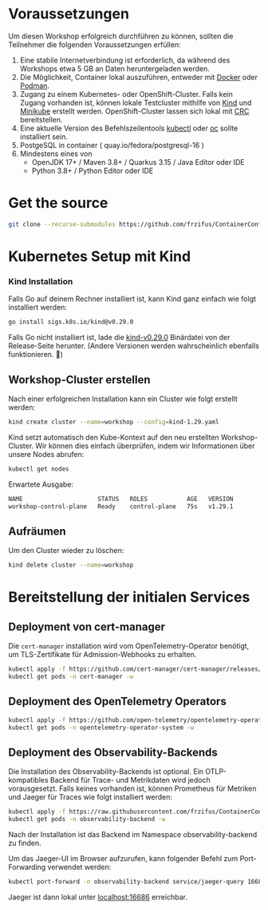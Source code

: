 # Voraussetzungen

Um diesen Workshop erfolgreich durchführen zu können, sollten die Teilnehmer die folgenden Voraussetzungen erfüllen:

1. Eine stabile Internetverbindung ist erforderlich, da während des Workshops etwa 5 GB an Daten heruntergeladen werden.
1. Die Möglichkeit, Container lokal auszuführen, entweder mit [Docker](https://docs.docker.com/engine/install/) oder [Podman](https://podman.io/docs/installation).
1. Zugang zu einem Kubernetes- oder OpenShift-Cluster. Falls kein Zugang vorhanden ist, können lokale Testcluster mithilfe von [Kind](https://kind.sigs.k8s.io/docs/user/quick-start/) und [Minikube](https://minikube.sigs.k8s.io/docs/start/) erstellt werden. OpenShift-Cluster lassen sich lokal mit [CRC](https://crc.dev/crc/getting_started/getting_started/installing/) bereitstellen.
1. Eine aktuelle Version des Befehlszeilentools [kubectl](https://kubernetes.io/docs/tasks/tools/) oder [oc](https://docs.openshift.com/container-platform/4.16/cli_reference/openshift_cli/getting-started-cli.html) sollte installiert sein.
1. PostgeSQL in container ( quay.io/fedora/postgresql-16 )
1. Mindestens eines von
   * OpenJDK 17+ / Maven 3.8+ / Quarkus 3.15 / Java Editor oder IDE
   * Python 3.8+ / Python Editor oder IDE

# Get the source

```bash
git clone --recurse-submodules https://github.com/frzifus/ContainerConf-Workshop-2024.git
```

# Kubernetes Setup mit Kind

### Kind Installation

Falls Go auf deinem Rechner installiert ist, kann Kind ganz einfach wie folgt installiert werden:

```bash
go install sigs.k8s.io/kind@v0.29.0
```

Falls Go nicht installiert ist, lade die [kind-v0.29.0](https://github.com/kubernetes-sigs/kind/releases/tag/v0.29.0) Binärdatei von der Release-Seite herunter. (Andere Versionen werden wahrscheinlich ebenfalls funktionieren. 🤠)

## Workshop-Cluster erstellen

Nach einer erfolgreichen Installation kann ein Cluster wie folgt erstellt werden:

```bash
kind create cluster --name=workshop --config=kind-1.29.yaml
```

Kind setzt automatisch den Kube-Kontext auf den neu erstellten Workshop-Cluster. Wir können dies einfach überprüfen, indem wir Informationen über unsere Nodes abrufen:

```bash
kubectl get nodes
```

Erwartete Ausgabe:
```bash
NAME                     STATUS   ROLES           AGE   VERSION
workshop-control-plane   Ready    control-plane   75s   v1.29.1
```

## Aufräumen

Um den Cluster wieder zu löschen:

```bash
kind delete cluster --name=workshop
```

# Bereitstellung der initialen Services

## Deployment von cert-manager

Die `cert-manager` installation wird vom OpenTelemetry-Operator benötigt, um TLS-Zertifikate für Admission-Webhooks zu erhalten.

```bash
kubectl apply -f https://github.com/cert-manager/cert-manager/releases/download/v1.16.1/cert-manager.yaml
kubectl get pods -n cert-manager -w 
```

## Deployment des OpenTelemetry Operators

```bash
kubectl apply -f https://github.com/open-telemetry/opentelemetry-operator/releases/download/v0.103.0/opentelemetry-operator.yaml
kubectl get pods -n opentelemetry-operator-system -w  
```

## Deployment des Observability-Backends

Die Installation des Observability-Backends ist optional. Ein OTLP-kompatibles Backend für Trace- und Metrikdaten wird jedoch vorausgesetzt. 
Falls keines vorhanden ist, können Prometheus für Metriken und Jaeger für Traces wie folgt installiert werden:

```bash
kubectl apply -f https://raw.githubusercontent.com/frzifus/ContainerConf-Workshop-2024/main/backend/01-backend.yaml
kubectl get pods -n observability-backend -w 
```

Nach der Installation ist das Backend im Namespace observability-backend zu finden.

Um das Jaeger-UI im Browser aufzurufen, kann folgender Befehl zum Port-Forwarding verwendet werden:

```bash
kubectl port-forward -n observability-backend service/jaeger-query 16686:16686
```

Jaeger ist dann lokal unter [localhost:16686](http://localhost:16686) erreichbar.
